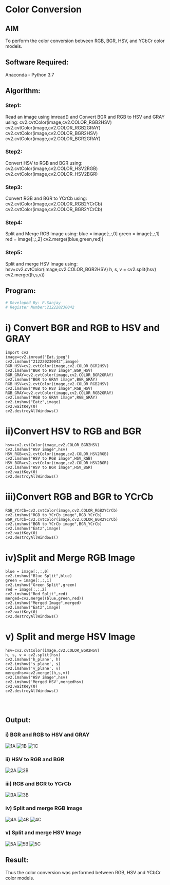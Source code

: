 # Color Conversion
## AIM
To perform the color conversion between RGB, BGR, HSV, and YCbCr color models.

## Software Required:
Anaconda - Python 3.7
## Algorithm:
### Step1:

Read an image using imread() and Convert BGR and RGB to HSV and GRAY
using:
cv2.cvtColor(image,cv2.COLOR_RGB2HSV)
cv2.cvtColor(image,cv2.COLOR_RGB2GRAY)
cv2.cvtColor(image,cv2.COLOR_BGR2HSV)
cv2.cvtColor(image,cv2.COLOR_BGR2GRAY)


### Step2:
Convert HSV to RGB and BGR
using:
cv2.cvtColor(image,cv2.COLOR_HSV2RGB)
cv2.cvtColor(image,cv2.COLOR_HSV2BGR)

### Step3:
Convert RGB and BGR to YCrCb
using:
cv2.cvtColor(image,cv2.COLOR_RGB2YCrCb)
cv2.cvtColor(image,cv2.COLOR_BGR2YCrCb)

### Step4:
Split and Merge RGB Image
using:
blue = image[:,:,0]
green = image[:,:,1]
red = image[:,:,2]
cv2.merge((blue,green,red))

### Step5:
Split and merge HSV Image
using:
hsv=cv2.cvtColor(image,cv2.COLOR_BGR2HSV)
h, s, v = cv2.split(hsv)
cv2.merge((h,s,v))

## Program:
```python
# Developed By: P.Sanjay
# Register Number:212220230042
```
# i) Convert BGR and RGB to HSV and GRAY
```
import cv2
image=cv2.imread("Eat.jpeg")
cv2.imshow("212220230042",image)
BGR_HSV=cv2.cvtColor(image,cv2.COLOR_BGR2HSV)
cv2.imshow("BGR to HSV image",BGR_HSV)
BGR_GRAY=cv2.cvtColor(image,cv2.COLOR_BGR2GRAY)
cv2.imshow("BGR to GRAY image",BGR_GRAY)
RGB_HSV=cv2.cvtColor(image,cv2.COLOR_RGB2HSV)
cv2.imshow("RGB to HSV image",RGB_HSV)
RGB_GRAY=cv2.cvtColor(image,cv2.COLOR_RGB2GRAY)
cv2.imshow("RGB to GRAY image",RGB_GRAY)
cv2.imshow("Eatz",image)
cv2.waitKey(0)
cv2.destroyAllWindows()

```


# ii)Convert HSV to RGB and BGR
```
hsv=cv2.cvtColor(image,cv2.COLOR_BGR2HSV)
cv2.imshow("HSV image",hsv)
HSV_RGB=cv2.cvtColor(image,cv2.COLOR_HSV2RGB)
cv2.imshow("HSV to RGB image",HSV_RGB)
HSV_BGR=cv2.cvtColor(image,cv2.COLOR_HSV2BGR)
cv2.imshow("HSV to BGR image",HSV_BGR)
cv2.waitKey(0)
cv2.destroyAllWindows()

```


# iii)Convert RGB and BGR to YCrCb
```
RGB_YCrCb=cv2.cvtColor(image,cv2.COLOR_RGB2YCrCb)
cv2.imshow("RGB to YCrCb image",RGB_YCrCb)
BGR_YCrCb=cv2.cvtColor(image,cv2.COLOR_BGR2YCrCb)
cv2.imshow("BGR to YCrCb image",BGR_YCrCb)
cv2.imshow("Eatz",image)
cv2.waitKey(0)
cv2.destroyAllWindows()
```


# iv)Split and Merge RGB Image
```
blue = image[:,:,0]
cv2.imshow("Blue Split",blue)
green = image[:,:,1]
cv2.imshow("Green Split",green)
red = image[:,:,2]
cv2.imshow("Red Split",red)
merged=cv2.merge((blue,green,red))
cv2.imshow("Merged Image",merged)
cv2.imshow("Eatz",image)
cv2.waitKey(0)
cv2.destroyAllWindows()

```

# v) Split and merge HSV Image
```
hsv=cv2.cvtColor(image,cv2.COLOR_BGR2HSV)
h, s, v = cv2.split(hsv)
cv2.imshow('h_plane', h)
cv2.imshow('s_plane', s)
cv2.imshow('v_plane', v)
mergedhsv=cv2.merge((h,s,v))
cv2.imshow("HSV image",hsv)
cv2.imshow('Merged HSV',mergedhsv)
cv2.waitKey(0)
cv2.destroyAllWindows()




```
## Output:
### i) BGR and RGB to HSV and GRAY
![1A](https://user-images.githubusercontent.com/75235426/163584657-020b82c9-fadc-4b47-9950-ee2523ea19ed.png)
![1B](https://user-images.githubusercontent.com/75235426/163584677-0b127ff4-c61a-476e-9ad8-1843fc842aa5.png)
![1C](https://user-images.githubusercontent.com/75235426/163584702-5ff861cd-fe84-4e89-b459-2b48673806d6.png)


### ii) HSV to RGB and BGR
![2A](https://user-images.githubusercontent.com/75235426/163584729-ecec2445-7d1d-4624-b0fc-07aa1d3046eb.png)
![2B](https://user-images.githubusercontent.com/75235426/163584751-615ee3c7-aa38-47f2-a5be-4a883fbd8a69.png)


### iii) RGB and BGR to YCrCb
![3A](https://user-images.githubusercontent.com/75235426/163584777-ef5db6dd-a495-4829-9578-1a4288338d1f.png)
![3B](https://user-images.githubusercontent.com/75235426/163584794-79eb3bb7-40b3-402f-8070-227039adb6d4.png)


### iv) Split and merge RGB Image
![4A](https://user-images.githubusercontent.com/75235426/163584816-d1792c6a-41c8-4548-be77-0b03cb869b51.png)
![4B](https://user-images.githubusercontent.com/75235426/163584831-844bfee0-808d-42c9-95f7-a2ae8cf881da.png)
![4C](https://user-images.githubusercontent.com/75235426/163584842-5a4babdf-016f-4ec2-9a48-9da8b1fdd186.png)


### v) Split and merge HSV Image
![5A](https://user-images.githubusercontent.com/75235426/163584858-a5cea744-7c90-4327-934d-c8149caf0a75.png)
![5B](https://user-images.githubusercontent.com/75235426/163584877-bf1fed30-63a5-4b02-afea-6c181b777679.png)
![5C](https://user-images.githubusercontent.com/75235426/163584894-09c09697-e245-4391-b100-4588834e8720.png)


## Result:
Thus the color conversion was performed between RGB, HSV and YCbCr color models.
